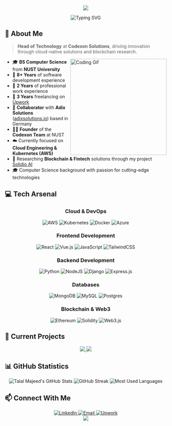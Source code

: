 <div align="center">
  <img src="https://capsule-render.vercel.app/api?type=waving&color=22C55E&height=200&section=header&text=Muhammad%20Talal%20Majeed&fontSize=50&fontColor=ffffff&animation=fadeIn&fontAlignY=30&desc=Tech%20Lead%20at%20Codexon%20|%20Cloud%20Engineer%20|%20Blockchain%20Developer&descAlignY=50&descAlign=50" />
</div>

<div align="center">
  
  ![Typing SVG](https://readme-typing-svg.demolab.com?font=Fira+Code&weight=500&size=22&duration=3000&pause=1000&color=22C55E&center=true&vCenter=true&random=false&width=600&lines=8%2B+Years+of+Coding+Experience;AWS+Cloud+Engineering+%26+Kubernetes;Blockchain+%26+Fintech+Research;Full-Stack+Web+Development)

</div>

## 🌊 About Me

> **Head of Technology** at **Codexon Solutions**, driving innovation through cloud-native solutions and blockchain research.

<img align="right" width="300" src="https://raw.githubusercontent.com/abhisheknaiidu/abhisheknaiidu/master/code.gif" alt="Coding Gif" />

- 🎓 **BS Computer Science** from **NUST University**
- 🚀 **8+ Years** of software development experience
- 💼 **2 Years** of professional work experience
- 🔹 **3 Years** freelancing on [Upwork](https://www.upwork.com/freelancers/~0157c5ba50d278cc2a)
- 🤝 **Collaborator** with **Adix Solutions** ([adixsolutions.io](https://adixsolutions.io)) based in Germany
- 👨‍💻 **Founder** of the **Codexon Team** at NUST
- ☁️ Currently focused on **Cloud Engineering & Kubernetes (AWS)**
- 🔗 Researching **Blockchain & Fintech** solutions through my project [Solidio AI](https://github.com/TalalMajeed/Solidio-AI)
- 🎓 Computer Science background with passion for cutting-edge technologies

## 💻 Tech Arsenal

<div align="center">
  
  ### Cloud & DevOps
  
  ![AWS](https://img.shields.io/badge/AWS-%23FF9900.svg?style=for-the-badge&logo=amazon-aws&logoColor=white)
  ![Kubernetes](https://img.shields.io/badge/kubernetes-%23326ce5.svg?style=for-the-badge&logo=kubernetes&logoColor=white)
  ![Docker](https://img.shields.io/badge/docker-%230db7ed.svg?style=for-the-badge&logo=docker&logoColor=white)
  ![Azure](https://img.shields.io/badge/azure-%230072C6.svg?style=for-the-badge&logo=microsoftazure&logoColor=white)
  
  ### Frontend Development
  
  ![React](https://img.shields.io/badge/react-%2320232a.svg?style=for-the-badge&logo=react&logoColor=%2361DAFB)
  ![Vue.js](https://img.shields.io/badge/vuejs-%2335495e.svg?style=for-the-badge&logo=vuedotjs&logoColor=%234FC08D)
  ![JavaScript](https://img.shields.io/badge/javascript-%23323330.svg?style=for-the-badge&logo=javascript&logoColor=%23F7DF1E)
  ![TailwindCSS](https://img.shields.io/badge/tailwindcss-%2338B2AC.svg?style=for-the-badge&logo=tailwind-css&logoColor=white)
  
  ### Backend Development
  
  ![Python](https://img.shields.io/badge/python-3670A0?style=for-the-badge&logo=python&logoColor=ffdd54)
  ![NodeJS](https://img.shields.io/badge/node.js-6DA55F?style=for-the-badge&logo=node.js&logoColor=white)
  ![Django](https://img.shields.io/badge/django-%23092E20.svg?style=for-the-badge&logo=django&logoColor=white)
  ![Express.js](https://img.shields.io/badge/express.js-%23404d59.svg?style=for-the-badge&logo=express&logoColor=%2361DAFB)
  
  ### Databases
  
  ![MongoDB](https://img.shields.io/badge/MongoDB-%234ea94b.svg?style=for-the-badge&logo=mongodb&logoColor=white)
  ![MySQL](https://img.shields.io/badge/mysql-%2300f.svg?style=for-the-badge&logo=mysql&logoColor=white)
  ![Postgres](https://img.shields.io/badge/postgres-%23316192.svg?style=for-the-badge&logo=postgresql&logoColor=white)
  
  ### Blockchain & Web3
  
  ![Ethereum](https://img.shields.io/badge/Ethereum-3C3C3D?style=for-the-badge&logo=Ethereum&logoColor=white)
  ![Solidity](https://img.shields.io/badge/Solidity-%23363636.svg?style=for-the-badge&logo=solidity&logoColor=white)
  ![Web3.js](https://img.shields.io/badge/web3.js-F16822?style=for-the-badge&logo=web3.js&logoColor=white)
  
</div>

## 🚀 Current Projects

<div align="center">
  <a href="https://github.com/TalalMajeed/NeuroFlow-AI">
    <img src="https://github-readme-stats.vercel.app/api/pin/?username=TalalMajeed&repo=NeuroFlow-AI&theme=buefy&title_color=22C55E&icon_color=22C55E" />
  </a>
  <a href="https://github.com/TalalMajeed/Oracis-AI">
    <img src="https://github-readme-stats.vercel.app/api/pin/?username=TalalMajeed&repo=Oracis-AI&theme=buefy&title_color=22C55E&icon_color=22C55E" />
  </a>
</div>

## 📊 GitHub Statistics

<div align="center">
  <img src="https://github-readme-stats.vercel.app/api?username=TalalMajeed&show_icons=true&count_private=true&theme=default&title_color=22C55E&icon_color=22C55E&ring_color=22C55E" alt="Talal Majeed's GitHub Stats" />
  <img src="https://github-readme-streak-stats.herokuapp.com/?user=TalalMajeed&theme=default&ring=22C55E&fire=22C55E&currStreakLabel=22C55E" alt="GitHub Streak" />
  <img src="https://github-readme-stats.vercel.app/api/top-langs/?username=TalalMajeed&layout=compact&theme=default&title_color=22C55E" alt="Most Used Languages" />
</div>

## 📫 Connect With Me

<div align="center">
  <a href="https://linkedin.com/in/talalmajeed">
    <img src="https://img.shields.io/badge/LinkedIn-0077B5?style=for-the-badge&logo=linkedin&logoColor=white" alt="LinkedIn" />
  </a>
  <a href="mailto:talal@codexon.pk">
    <img src="https://img.shields.io/badge/Gmail-D14836?style=for-the-badge&logo=gmail&logoColor=white" alt="Email" />
  </a>
  <a href="https://www.upwork.com/freelancers/~0157c5ba50d278cc2a">
    <img src="https://img.shields.io/badge/UpWork-6FDA44?style=for-the-badge&logo=Upwork&logoColor=white" alt="Upwork" />
  </a>
</div>

<div align="center">
  <img src="https://capsule-render.vercel.app/api?type=waving&color=22C55E&height=120&section=footer" />
</div>
